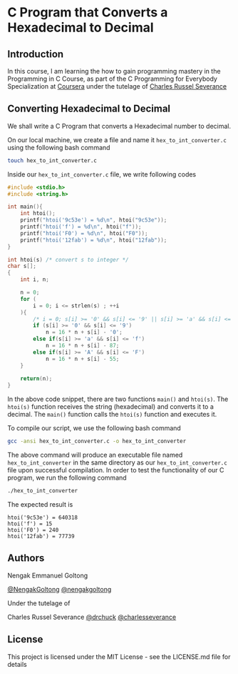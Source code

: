 # C Program that Converts a Hexadecimal to Decimal

## Introduction
In this course, I am learning the how to gain programming mastery in the Programming in C Course, as part of the C Programming for Everybody Specialization at [Coursera](https://www.coursera.org/) under the tutelage of [Charles Russel Severance](http://www.dr-chuck.com/)

## Converting Hexadecimal to Decimal
We shall write a C Program that converts a Hexadecimal number to decimal.

On our local machine, we create a file and name it `hex_to_int_converter.c` using the following bash command
```bash
touch hex_to_int_converter.c
```
Inside our `hex_to_int_converter.c` file, we write following codes
```C
#include <stdio.h>
#include <string.h>

int main(){
    int htoi();
    printf("htoi('9c53e') = %d\n", htoi("9c53e"));
    printf("htoi('f') = %d\n", htoi("f"));
    printf("htoi('F0') = %d\n", htoi("F0"));
    printf("htoi('12fab') = %d\n", htoi("12fab"));
}

int htoi(s) /* convert s to integer */
char s[];
{
    int i, n;

    n = 0;
    for (
        i = 0; i <= strlen(s) ; ++i
    ){
        /* i = 0; s[i] >= '0' && s[i] <= '9' || s[i] >= 'a' && s[i] <= 'f' ; ++i*/
        if (s[i] >= '0' && s[i] <= '9') 
            n = 16 * n + s[i] - '0';
        else if(s[i] >= 'a' && s[i] <= 'f') 
            n = 16 * n + s[i] - 87;
        else if(s[i] >= 'A' && s[i] <= 'F') 
            n = 16 * n + s[i] - 55;
    }
        
    return(n);
}
```

In the above code snippet, there are two functions `main()` and `htoi(s)`. The `htoi(s)` function receives the string (hexadecimal) and converts it to a decimal. The `main()` function calls the `htoi(s)` function and executes it.

To compile our script, we use the following bash command
```bash
gcc -ansi hex_to_int_converter.c -o hex_to_int_converter
```
The above command will produce an executable file named `hex_to_int_converter` in the same directory as our `hex_to_int_converter.c` file upon successful compilation. In order to test the functionality of our C program, we run the following command
```bash
./hex_to_int_converter
```

The expected result is 
```
htoi('9c53e') = 640318
htoi('f') = 15
htoi('F0') = 240
htoi('12fab') = 77739
```

## Authors
Nengak Emmanuel Goltong 

[@NengakGoltong](https://twitter.com/nengakgoltong) 
[@nengakgoltong](https://www.linkedin.com/in/nengak-goltong-81009b200)

Under the tutelage of 

Charles Russel Severance
[@drchuck](https://twitter.com/drchuck)
[@charlesseverance](https://www.linkedin.com/in/charlesseverance)

## License
This project is licensed under the MIT License - see the LICENSE.md file for details